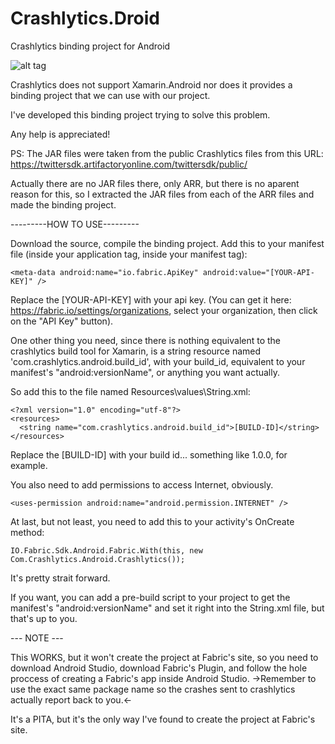 # Crashlytics.Droid

Crashlytics binding project for Android

![alt tag](https://chohfi.visualstudio.com/DefaultCollection/_apis/public/build/definitions/642271bf-04a0-4044-8524-834575f246e0/4/badge)

Crashlytics does not support Xamarin.Android nor does it provides a binding project that we can use with our project.

I've developed this binding project trying to solve this problem.

Any help is appreciated!

PS:
The JAR files were taken from the public Crashlytics files from this URL:
https://twittersdk.artifactoryonline.com/twittersdk/public/

Actually there are no JAR files there, only ARR, but there is no aparent reason for this, so I extracted the JAR files from each of the ARR files and made the binding project.

---------HOW TO USE---------

Download the source, compile the binding project.
Add this to your manifest file (inside your application tag, inside your manifest tag):

	<meta-data android:name="io.fabric.ApiKey" android:value="[YOUR-API-KEY]" />


Replace the [YOUR-API-KEY] with your api key. (You can get it here: https://fabric.io/settings/organizations, select your organization, then click on the "API Key" button).

One other thing you need, since there is nothing equivalent to the crashlytics build tool for Xamarin, is a string resource named 'com.crashlytics.android.build_id', with your build_id, equivalent to your manifest's "android:versionName", or anything you want actually.

So add this to the file named Resources\values\String.xml:

	<?xml version="1.0" encoding="utf-8"?>
	<resources>
	  <string name="com.crashlytics.android.build_id">[BUILD-ID]</string>
	</resources>


Replace the [BUILD-ID] with your build id... something like 1.0.0, for example.

You also need to add permissions to access Internet, obviously.

	<uses-permission android:name="android.permission.INTERNET" />


At last, but not least, you need to add this to your activity's OnCreate method:

	IO.Fabric.Sdk.Android.Fabric.With(this, new Com.Crashlytics.Android.Crashlytics());


It's pretty strait forward.

If you want, you can add a pre-build script to your project to get the manifest's "android:versionName" and set it right into the String.xml file, but that's up to you.

--- NOTE ---

This WORKS, but it won't create the project at Fabric's site, so you need to download Android Studio, download Fabric's Plugin, and follow the hole proccess of creating a Fabric's app inside Android Studio. ->Remember to use the exact same package name so the crashes sent to crashlytics actually report back to you.<-

It's a PITA, but it's the only way I've found to create the project at Fabric's site.
